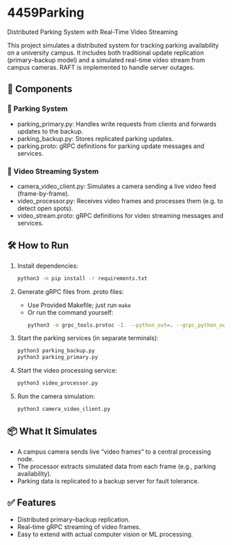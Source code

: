 # 4459Parking

Distributed Parking System with Real-Time Video Streaming

This project simulates a distributed system for tracking parking availability on a university campus. It includes both traditional update replication (primary–backup model) and a simulated real-time video stream from campus cameras. RAFT is implemented to handle server outages. 

## 🧱 Components

### 🚗 Parking System
- parking_primary.py: Handles write requests from clients and forwards updates to the backup.
- parking_backup.py: Stores replicated parking updates.
- parking.proto: gRPC definitions for parking update messages and services.

### 🎥 Video Streaming System
- camera_video_client.py: Simulates a camera sending a live video feed (frame-by-frame).
- video_processor.py: Receives video frames and processes them (e.g. to detect open spots).
- video_stream.proto: gRPC definitions for video streaming messages and services.

## 🛠 How to Run
1. Install dependencies:

	```bash
	python3 -m pip install -r requirements.txt
	```

2. Generate gRPC files from .proto files:

	- Use Provided Makefile; just run `make`
	- Or run the command yourself:
		```bash
		python3 -m grpc_tools.protoc -I. --python_out=. --grpc_python_out=. parking.proto video_stream.proto heartbeat_service.proto raft/raft.proto
		```

3. Start the parking services (in separate terminals):

	```bash
	python3 parking_backup.py
	python3 parking_primary.py
	```

4. Start the video processing service:
	```bash
	python3 video_processor.py
	```

5. Run the camera simulation:
	```bash
	python3 camera_video_client.py
	```

## 📦 What It Simulates
- A campus camera sends live “video frames” to a central processing node.
- The processor extracts simulated data from each frame (e.g., parking availability).
- Parking data is replicated to a backup server for fault tolerance.

## ✅ Features
- Distributed primary–backup replication.
- Real-time gRPC streaming of video frames.
- Easy to extend with actual computer vision or ML processing.
